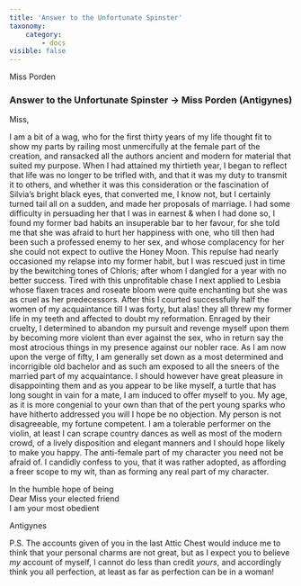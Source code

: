 ```yaml
---
title: 'Answer to the Unfortunate Spinster'
taxonomy:
    category:
        - docs
visible: false
---
```


<div class="author">Miss Porden</div>

### Answer to the Unfortunate Spinster → Miss Porden (Antigynes) 

Miss,

I am a bit of a wag, who for the first thirty years of my life thought fit to show my parts by railing most unmercifully at the female part of the creation, and ransacked all the authors ancient and modern for material that suited my purpose. When I had attained my thirtieth year, I began to reflect that life was no longer to be trifled with, and that it was my duty to transmit it to others, and whether it was this consideration or the fascination of Silvia’s bright black eyes, that converted me, I know not, but I certainly turned tail all on a sudden, and made her proposals of marriage. I had some difficulty in persuading her that I was in earnest & when I had done so, I found my former bad habits an insuperable bar to her favour, for she told me that she was afraid to hurt her happiness with one, who till then had been such a professed enemy to her sex, and whose complacency for her she could not expect to outlive the Honey Moon. This repulse had nearly occasioned my relapse into my former habit, but I was rescued just in time by the bewitching tones of Chloris; after whom I dangled for a year with no better success. Tired with this unprofitable chase I next applied to Lesbia whose flaxen traces and roseate bloom were quite enchanting but she was as cruel as her predecessors. After this I courted successfully half the women of my acquaintance till I was forty, but alas! they all threw my former life in my teeth and affected to doubt my reformation. Enraged by their cruelty, I determined to abandon my pursuit and revenge myself upon them by becoming more violent than ever against the sex, who in return say the most atrocious things in my presence against our nobler race. As I am now upon the verge of fifty, I am generally set down as a most determined and incorrigible old bachelor and as such am exposed to all the sneers of the married part of my acquaintance. I should however have great pleasure in disappointing them and as you appear to be like myself, a turtle that has long sought in vain for a mate, I am induced to offer myself to you. My age, as it is more congenial to your own than that of the pert young sparks who have hitherto addressed you will I hope be no objection. My person is not disagreeable, my fortune competent. I am a tolerable performer on the violin, at least I can scrape country dances as well as most of the modern crowd, of a lively disposition and elegant manners and I should hope likely to make you happy. The anti-female part of my character you need not be afraid of. I candidly confess to you, that it was rather adopted, as affording a freer scope to my wit, than as forming any real part of my character.

In the humble hope of being  
Dear Miss your elected friend  
I am your most obedient 

Antigynes

P.S. The accounts given of you in the last Attic Chest would induce me to think that your personal charms are not great, but as I expect you to believe *my* account of myself, I cannot do less than credit *yours*, and accordingly think you all perfection, at least as far as perfection can be in a woman!
